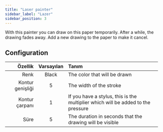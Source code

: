 ```yaml
---
title: "Laser painter"
sidebar_label: "Lazer"
sidebar_position: 3
---
```



With this painter you can draw on this paper temporarily. After a while, the drawing fades away. Add a new drawing to the paper to make it cancel.

## Configuration

|          Özellik | Varsayılan | Tanım                                                                            |
| ----------------:|:----------:|:-------------------------------------------------------------------------------- |
|             Renk |   Black    | The color that will be drawn                                                     |
| Kontur genişliği |     5      | The width of the stroke                                                          |
|   Kontur çarpanı |     1      | If you have a stylus, this is the multiplier which will be added to the pressure |
|             Süre |     5      | The duration in seconds that the drawing will be visible                         |
